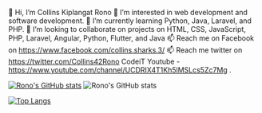 👋 Hi, I’m Collins Kiplangat Rono
👀 I’m interested in web development and software development.
🌱 I’m currently learning Python, Java, Laravel, and PHP.
💞️ I’m looking to collaborate on projects on HTML, CSS, JavaScript, PHP, Laravel, Angular, Python, Flutter, and Java
📫 Reach me on Facebook on https://www.facebook.com/collins.sharks.3/
📫 Reach me twitter on https://twitter.com/Collins42Rono
CodeiT Youtube - https://www.youtube.com/channel/UCDRIX4T1Kh5lMSLcs5Zc7Mg .

[![Rono's GitHub stats](https://github-readme-stats.vercel.app/api?username=rono516)](https://github.com/rono516/github-readme-stats)
![Rono's GitHub stats](https://github-readme-stats.vercel.app/api?username=rono516&show_icons=true&theme=merko)


[![Top Langs](https://github-readme-stats.vercel.app/api/top-langs/?username=rono516)](https://github.com/rono516/github-readme-stats)


